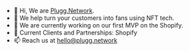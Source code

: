 - 👋 Hi, We are [Plugg.Network](http://plugg.network/).
- 👀 We help turn your customers into fans using NFT tech.
- 🌱 We are currently working on our first MVP on the Shopify.
- 💞️ Current Clients and Partnerships: Shopify
- 📫 Reach us at hello@plugg.network

<!---
admin-plugg/admin-plugg is a ✨ special ✨ repository because its `README.md` (this file) appears on your GitHub profile.
You can click the Preview link to take a look at your changes.
--->

